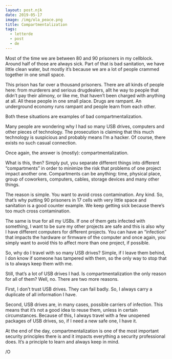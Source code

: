 ```yaml
---
layout: post.njk
date: 2019-05-17
image: /img/ola_peace.png
title: Compartmentalization
tags:
  - letterde
  - post
  - de
---
```

Most of the time we are between 80 and 90 prisoners in my cellblock. Around half of those are always sick. Part of that is bad sanitation, we have little clean water, but mostly it’s because we are a lot of people crammed together in one small space.

This prison has far over a thousand prisoners. There are all kinds of people here: from murderers and serious drugdealers, allt he way to people that didn’t pay their alimony, or like me, that haven’t been charged with anything at all. All these people in one small place. Drugs are rampant. An underground economy runs rampant and people learn from each other.

Both these situations are examples of bad compartmentalization.

Many people are wondering why I had so many USB drives, computers and other pieces of technology. The prosecution is claiming that this much technology is suspicious and probably means I’m a hacker. Of course, there exists no such casual connection.

Once again, the answer is (mostly): compartmentalization.

What is this, then? Simply put, you separate different things into different “compartments” in order to minimize the risk that problems of one project impact another one. Compartments can be anything: time, physical place, group of coworkers, computers, cables, storage devices and many other things.

The reason is simple. You want to avoid cross contamination. Any kind. So, that’s why putting 90 prisoners in 17 cells with very little space and sanitation is a good counter example. We keep getting sick because there’s too much cross contamination.

The same is true for all my USBs. If one of them gets infected with something, I want to be sure my other projects are safe and this is also why I have different computers for different projects. You can have an “infection” that impacts the  hardware or firmware of the computer and once again, you simply want to avoid this to affect more than one project, if possible.

So, why do I travel with so many USB drives? Simple, if I leave them behind, I don know if someone has tampered with them, so the only way to stop that is to always keep them with me.

Still, that’s a lot of USB drives I had. Is compartmentalization the only reason for all of them? Well, no. There are two more reasons.

First, I don’t trust USB drives. They can fail badly. So, I always carry a duplicate of all information I have.

Second, USB drives are, in many cases, possible carriers of infection. This means that it’s not a good idea to reuse them, unless in certain circumstances. Because of this, I always travel with a few unopened packages of USB drives, so, if I need a new safe one, I have it.

At the end of the day, compartmentalization is one of the most important security principles there is and it impacts everything a security professional does. It’s a principle to learn and always keep in mind.

/O
